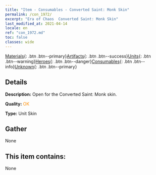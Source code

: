 ```yaml
---
title: "Item - Consumables - Converted Saint: Monk Skin"
permalink: /con_1972/
excerpt: "Era of Chaos  Converted Saint: Monk Skin"
last_modified_at: 2021-04-14
locale: en
ref: "con_1972.md"
toc: false
classes: wide
---
```

 [Materials](/Items/){: .btn .btn--primary}[Artifacts](/Items/Artifacts/){: .btn .btn--success}[Units](/Items/Units/){: .btn .btn--warning}[Heroes](/Items/Heroes/){: .btn .btn--danger}[Consumables](/Items/Consumables/){: .btn .btn--info}[Unknown](/Items/Unknown/){: .btn .btn--primary}

## Details
 **Description:** Open for the Converted Saint: Monk skin.

 **Quality:** <span style="color: #FF8C00">OK</span>

 **Type:** Unit Skin

## Gather

  None

## This item contains:

  None

